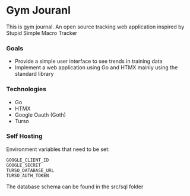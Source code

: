 # Gym Jouranl

This is gym journal. An open source tracking web application inspired by Stupid Simple Macro Tracker

### Goals
* Provide a simple user interface to see trends in training data
* Implement a web application using Go and HTMX mainly using the standard library

### Technologies
* Go
* HTMX
* Google Oauth (Goth)
* Turso

### Self Hosting
Environment variables that need to be set:
```
GOOGLE_CLIENT_ID
GOOGLE_SECRET
TURSO_DATABASE_URL
TURSO_AUTH_TOKEN
```
The database schema can be found in the src/sql folder
